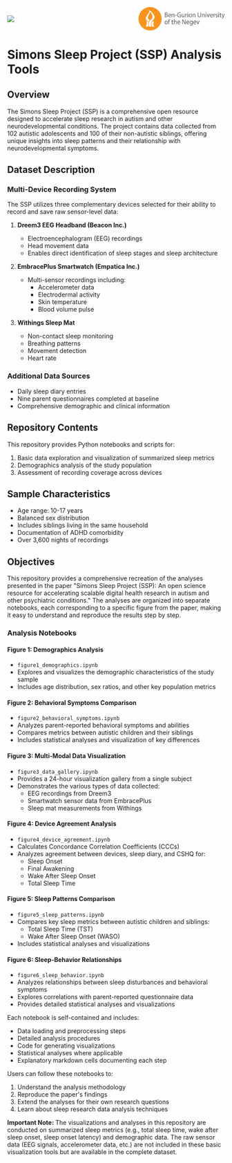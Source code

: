 <div style="display: flex; justify-content: space-between; align-items: center;">
  <img src="./images/Simons_logo.png" width="200"/>
  &nbsp;&nbsp;&nbsp;&nbsp;&nbsp;&nbsp;&nbsp;&nbsp;&nbsp;&nbsp; 
  &nbsp;&nbsp;&nbsp;&nbsp;&nbsp;&nbsp;&nbsp;&nbsp;&nbsp;&nbsp;
  &nbsp;&nbsp;&nbsp;&nbsp;&nbsp;&nbsp;&nbsp;&nbsp;&nbsp;&nbsp;
  &nbsp;&nbsp;&nbsp;&nbsp;&nbsp;&nbsp;&nbsp;&nbsp;&nbsp;&nbsp;
  &nbsp;&nbsp;&nbsp;&nbsp;&nbsp;&nbsp;&nbsp;&nbsp;&nbsp;&nbsp;
  &nbsp;&nbsp;&nbsp;&nbsp;&nbsp;&nbsp;&nbsp;&nbsp;&nbsp;&nbsp;
  &nbsp;&nbsp;&nbsp;&nbsp;&nbsp;&nbsp;&nbsp;&nbsp;&nbsp;&nbsp;
  &nbsp;&nbsp;&nbsp;&nbsp;&nbsp;&nbsp;&nbsp;&nbsp;&nbsp;&nbsp;
  &nbsp;&nbsp;&nbsp;&nbsp;&nbsp;&nbsp;&nbsp;&nbsp;&nbsp;&nbsp;

  <img src="./images/BGU_logo.png" width="200"/>
</div>

  
# Simons Sleep Project (SSP) Analysis Tools

## Overview
The Simons Sleep Project (SSP) is a comprehensive open resource designed to accelerate sleep research in autism and other neurodevelopmental conditions. The project contains data collected from 102 autistic adolescents and 100 of their non-autistic siblings, offering unique insights into sleep patterns and their relationship with neurodevelopmental symptoms.

## Dataset Description

### Multi-Device Recording System
The SSP utilizes three complementary devices selected for their ability to record and save raw sensor-level data:

1. **Dreem3 EEG Headband (Beacon Inc.)**
   - Electroencephalogram (EEG) recordings
   - Head movement data
   - Enables direct identification of sleep stages and sleep architecture

2. **EmbracePlus Smartwatch (Empatica Inc.)**
   - Multi-sensor recordings including:
     - Accelerometer data
     - Electrodermal activity
     - Skin temperature
     - Blood volume pulse

3. **Withings Sleep Mat**
   - Non-contact sleep monitoring
   - Breathing patterns
   - Movement detection
   - Heart rate

### Additional Data Sources
- Daily sleep diary entries
- Nine parent questionnaires completed at baseline
- Comprehensive demographic and clinical information

## Repository Contents

This repository provides Python notebooks and scripts for:
1. Basic data exploration and visualization of summarized sleep metrics
2. Demographics analysis of the study population
3. Assessment of recording coverage across devices

## Sample Characteristics
- Age range: 10-17 years
- Balanced sex distribution
- Includes siblings living in the same household
- Documentation of ADHD comorbidity
- Over 3,600 nights of recordings


## Objectives 

This repository provides a comprehensive recreation of the analyses presented in the paper "Simons Sleep Project (SSP): An open science resource for accelerating scalable digital health research in autism and other psychiatric conditions." The analyses are organized into separate notebooks, each corresponding to a specific figure from the paper, making it easy to understand and reproduce the results step by step.

### Analysis Notebooks

#### Figure 1: Demographics Analysis
- `figure1_demographics.ipynb`
- Explores and visualizes the demographic characteristics of the study sample
- Includes age distribution, sex ratios, and other key population metrics

#### Figure 2: Behavioral Symptoms Comparison
- `figure2_behavioral_symptoms.ipynb`
- Analyzes parent-reported behavioral symptoms and abilities
- Compares metrics between autistic children and their siblings
- Includes statistical analyses and visualization of key differences

#### Figure 3: Multi-Modal Data Visualization
- `figure3_data_gallery.ipynb`
- Provides a 24-hour visualization gallery from a single subject
- Demonstrates the various types of data collected:
  - EEG recordings from Dreem3
  - Smartwatch sensor data from EmbracePlus
  - Sleep mat measurements from Withings
  
#### Figure 4: Device Agreement Analysis
- `figure4_device_agreement.ipynb`
- Calculates Concordance Correlation Coefficients (CCCs)
- Analyzes agreement between devices, sleep diary, and CSHQ for:
  - Sleep Onset
  - Final Awakening
  - Wake After Sleep Onset
  - Total Sleep Time

#### Figure 5: Sleep Patterns Comparison
- `figure5_sleep_patterns.ipynb`
- Compares key sleep metrics between autistic children and siblings:
  - Total Sleep Time (TST)
  - Wake After Sleep Onset (WASO)
- Includes statistical analyses and visualizations

#### Figure 6: Sleep-Behavior Relationships
- `figure6_sleep_behavior.ipynb`
- Analyzes relationships between sleep disturbances and behavioral symptoms
- Explores correlations with parent-reported questionnaire data
- Provides detailed statistical analyses and visualizations

Each notebook is self-contained and includes:
- Data loading and preprocessing steps
- Detailed analysis procedures
- Code for generating visualizations
- Statistical analyses where applicable
- Explanatory markdown cells documenting each step

Users can follow these notebooks to:
1. Understand the analysis methodology
2. Reproduce the paper's findings
3. Extend the analyses for their own research questions
4. Learn about sleep research data analysis techniques

**Important Note:** The visualizations and analyses in this repository are conducted on summarized sleep metrics (e.g., total sleep time, wake after sleep onset, sleep onset latency) and demographic data. The raw sensor data (EEG signals, accelerometer data, etc.) are not included in these basic visualization tools but are available in the complete dataset.
